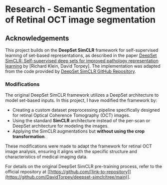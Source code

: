 # Research - Semantic Segmentation of Retinal OCT image segmentation

## Acknowledgements

This project builds on the **DeepSet SimCLR** framework for self-supervised learning of set-based representations, as described in the paper [DeepSet SimCLR: Self-supervised deep sets for improved pathology representation learning]([https://arxiv.org/abs/2002.05709](https://arxiv.org/abs/2402.15598)) by [Richard Klein, David Torpey]. The implementation was adapted from the code provided by [DeepSet SimCLR GitHub Repository](https://github.com/[link-to-repository]).

### Modifications

The original DeepSet SimCLR framework utilizes a DeepSet architecture to model set-based inputs. In this project, I have modified the framework by:
- Creating a custom dataset preprocessing pipeline specifically designed for retinal Optical Coherence Tomography (OCT) images.
- Using the standard **SimCLR** architecture instead of the per-scan or DeepSet architecture for modeling the images.
- Applying the SimCLR augmentations but **without using the crop transformation**.

These modifications were made to adapt the framework for retinal OCT image analysis, ensuring it aligns with the specific structure and characteristics of medical imaging data.


For details on the original DeepSet SimCLR pre-training process, refer to the official repository at [[https://github.com/[link-to-repository]](https://github.com/DavidTorpey/deepset-simclr/tree/main)].

